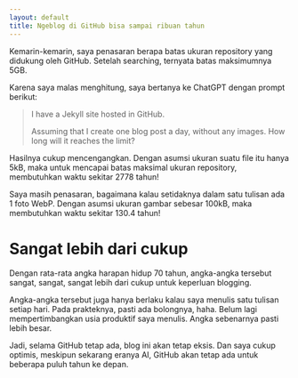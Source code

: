 ```yaml
---
layout: default
title: Ngeblog di GitHub bisa sampai ribuan tahun
---
```


Kemarin-kemarin, saya penasaran berapa batas ukuran repository yang didukung oleh GitHub. Setelah searching, ternyata batas maksimumnya 5GB.

Karena saya malas menghitung, saya bertanya ke ChatGPT dengan prompt berikut:

> I have a Jekyll site hosted in GitHub.
>
> Assuming that I create one blog post a day, without any images. How long will it reaches the limit?

Hasilnya cukup mencengangkan. Dengan asumsi ukuran suatu file itu hanya 5kB, maka untuk mencapai batas maksimal ukuran repository, membutuhkan waktu sekitar 2778 tahun!

Saya masih penasaran, bagaimana kalau setidaknya dalam satu tulisan ada 1 foto WebP. Dengan asumsi ukuran gambar sebesar 100kB, maka membutuhkan waktu sekitar 130.4 tahun!

# Sangat lebih dari cukup

Dengan rata-rata angka harapan hidup 70 tahun, angka-angka tersebut sangat, sangat, sangat lebih dari cukup untuk keperluan blogging.

Angka-angka tersebut juga hanya berlaku kalau saya menulis satu tulisan setiap hari. Pada prakteknya, pasti ada bolongnya, haha. Belum lagi mempertimbangkan usia produktif saya menulis. Angka sebenarnya pasti lebih besar.

Jadi, selama GitHub tetap ada, blog ini akan tetap eksis. Dan saya cukup optimis, meskipun sekarang eranya AI, GitHub akan tetap ada untuk beberapa puluh tahun ke depan.